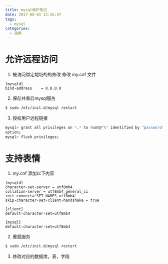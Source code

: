 ```yaml
---
title: mysql维护笔记
date: 2017-08-01 12:26:57
tags:
  - mysql
categories:
  - 运维
---
```




<!-- more -->

# 允许远程访问

1. 被访问绑定地址的的修改 修改 my.cnf 文件
  ```
  [mysqld]
  bind-address    = 0.0.0.0
  ```
2. 保存并重启mysql服务
  ```sh
  $ sudo /etc/init.d/mysql restart
  ```
3. 授权用户远程链接

  ```sh
  mysql> grant all privileges on *.* to root@"%" identified by "password" with grant
  option;
  mysql> flush privileges;
  ```
# 支持表情
1. my.cnf 添加以下内容
```
[mysqld]
character-set-server = utf8mb4
collation-server = utf8mb4_general_ci
init_connect='SET NAMES utf8mb4'
skip-character-set-client-handshake = true

[client]
default-character-set=utf8mb4

[mysql]
default-character-set=utf8mb4
```
2. 重启服务
```sh
$ sudo /etc/init.d/mysql restart
```
3. 修改对应的数据库，表，字段
